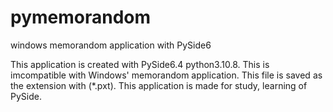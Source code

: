 # pymemorandom
windows memorandom application with PySide6

This application is created with PySide6.4 python3.10.8.
This is imcompatible with Windows' memorandom application.
This file is saved as the extension with (*.pxt).
This application is made for study, learning of PySide.
